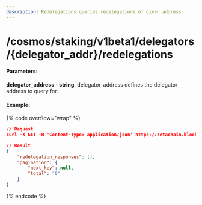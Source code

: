```yaml
---
description: Redelegations queries redelegations of given address.
---
```


# /cosmos/staking/v1beta1/delegators/{delegator\_addr}/redelegations

#### **Parameters:**

**delegator\_address - string**, delegator\_address defines the delegator address to query for.

#### Example:

{% code overflow="wrap" %}
```json
// Request
curl -X GET -H 'Content-Type: application/json' https://zetachain.blockpi.network/lcd/v1/<your-api-key>/cosmos/staking/v1beta1/delegators/zeta1tzflr0lc0s9fxpx2h6770uj0z7jlk0q3smulpv/redelegations

// Result
{
    "redelegation_responses": [],
    "pagination": {
        "next_key": null,
        "total": "0"
    }
}
```
{% endcode %}
